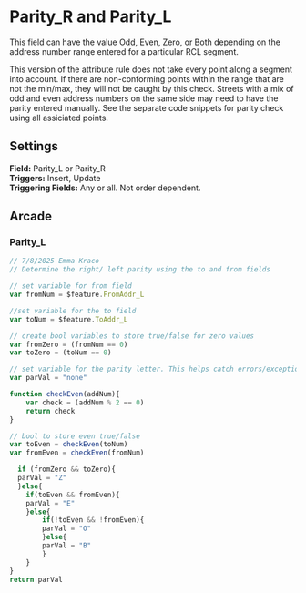 # Parity_R and Parity_L
This field can have the value Odd, Even, Zero, or Both depending on the address number range entered for a particular RCL segment.

This version of the attribute rule does not take every point along a segment into account. If there are non-conforming points within the
range that are not the min/max, they will not be caught by this check. Streets with a mix of odd and even address numbers on the same side may need to 
have the parity entered manually. See the separate code snippets for parity check using all assiciated points.

## Settings
**Field:** Parity_L or Parity_R  
**Triggers:** Insert, Update   
**Triggering Fields:** Any or all. Not order dependent.  

## Arcade 

### Parity_L
```js
// 7/8/2025 Emma Kraco
// Determine the right/ left parity using the to and from fields

// set variable for from field
var fromNum = $feature.FromAddr_L

//set variable for the to field
var toNum = $feature.ToAddr_L

// create bool variables to store true/false for zero values
var fromZero = (fromNum == 0)
var toZero = (toNum == 0)

// set variable for the parity letter. This helps catch errors/exceptions
var parVal = "none"

function checkEven(addNum){
    var check = (addNum % 2 == 0)
    return check
}

// bool to store even true/false
var toEven = checkEven(toNum)
var fromEven = checkEven(fromNum)

  if (fromZero && toZero){
  parVal = "Z"
  }else{
    if(toEven && fromEven){
    parVal = "E"
    }else{
        if(!toEven && !fromEven){
        parVal = "O"
        }else{ 
        parVal = "B"
        }
    }
}
return parVal
```
